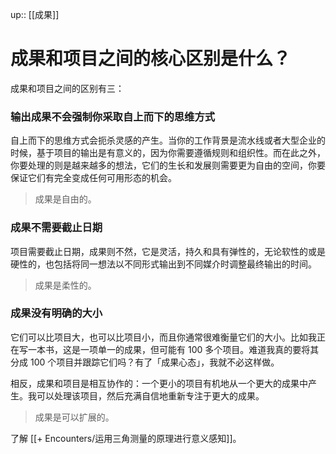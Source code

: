 up:: [[成果]]

# 成果和项目之间的核心区别是什么？


成果和项目之间的区别有三：

### 输出成果不会强制你采取自上而下的思维方式

自上而下的思维方式会扼杀灵感的产生。当你的工作背景是流水线或者大型企业的时候，基于项目的输出是有意义的，因为你需要遵循规则和组织性。而在此之外，你要处理的则是越来越多的想法，它们的生长和发展则需要更为自由的空间，你要保证它们有完全变成任何可用形态的机会。

> 成果是自由的。

### 成果不需要截止日期

项目需要截止日期，成果则不然，它是灵活，持久和具有弹性的，无论软性的或是硬性的，也包括将同一想法以不同形式输出到不同媒介时调整最终输出的时间。

> 成果是柔性的。

### 成果没有明确的大小

它们可以比项目大，也可以比项目小，而且你通常很难衡量它们的大小。比如我正在写一本书，这是一项单一的成果，但可能有 100 多个项目。难道我真的要将其分成 100 个项目并跟踪它们吗？有了「成果心态」，我就不必这样做。

相反，成果和项目是相互协作的：一个更小的项目有机地从一个更大的成果中产生。我可以处理该项目，然后充满自信地重新专注于更大的成果。

> 成果是可以扩展的。

了解 [[+ Encounters/运用三角测量的原理进行意义感知]]。

